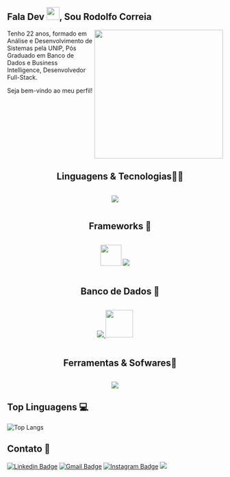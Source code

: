 
## Fala Dev <img src="https://raw.githubusercontent.com/aemmadi/aemmadi/master/wave.gif" width="30px">, Sou Rodolfo Correia

<img align="right" width="300" src="https://i.giphy.com/media/QpVUMRUJGokfqXyfa1/giphy.webp" />
Tenho 22 anos, formado em Análise e Desenvolvimento de Sistemas pela UNIP, Pós Graduado em Banco de Dados e Business Intelligence, Desenvolvedor Full-Stack.

Seja bem-vindo ao meu perfil!

##
<div id="user-content-toc">
  <ul align="center">
    <summary><h2 style="display: inline-block">Linguagens & Tecnologias👨‍💻</h2></summary>
  </ul>
</div>
<p align="center">
  <a href="https://skillicons.dev">
<img  src="https://skillicons.dev/icons?i=typescript,html,css,sass,javascript,jquery,cs,php,nodejs&perline=10"/>
  </a>
</p>

<div id="user-content-toc">
  <ul align="center">
    <summary><h2 style="display: inline-block">Frameworks 🚀</h2></summary>
  </ul>
</div>
<p align="center">  <img src="https://img.uxwing.com/wp-content/themes/uxwing/download/brands-social-media/ionic-icon.png" width="49"/>  <a href="https://skillicons.dev">  <img src="https://skillicons.dev/icons?i=angular,bootstrap,nest,vue&perline=14"/> </a> </p>

<div id="user-content-toc">
  <ul align="center">
    <summary><h2 style="display: inline-block">Banco de Dados 💾</h2></summary>
  </ul>
</div>
<p align="center">   <a href="https://skillicons.dev">
 <img src="https://skillicons.dev/icons?i=mysql&perline=14"/> </a>
 <img src="https://e7.pngegg.com/pngimages/816/377/png-clipart-microsoft-sql-server-microsoft-sql-server-database-administrator-computer-icons-table-free-high-quality-sql-server-icon-miscellaneous-text.png" width="64"/> </p>

<div id="user-content-toc">
  <ul align="center">
    <summary><h2 style="display: inline-block">Ferramentas & Sofwares🧰</h2></summary>
  </ul>
</div>
<p align="center">   <a href="https://skillicons.dev">
 <img src="https://skillicons.dev/icons?i=vscode,visualstudio,androidstudio,gradle,aws,git,vercel,docker,linux,postman,nginx&perline=11"/> </a> </p>

## Top Linguagens 💻

![Top Langs](https://github-readme-stats.vercel.app/api/top-langs/?username=rodolfinhoc&hide=TeX&layout=compact)

## Contato 💬

[![Linkedin Badge](https://img.shields.io/badge/-Rodolfo_Correia-blue?style=flat-square&logo=Linkedin&logoColor=white&link=https://www.linkedin.com/in/rodolfo-correia-81331219a/)](https://www.linkedin.com/in/rodolfo-correia-81331219a/) [![Gmail Badge](https://img.shields.io/badge/-Rodolfo_Correia-c14438?style=flat-square&logo=Gmail&logoColor=white&link=mailto:rodolfo.correia02@gmail.com)](mailto:rodolfo.correia02@gmail.com) [![Instagram Badge](https://img.shields.io/badge/-@rodolfinho__c-e4405f?style=flat-square&labelColor=f94877&logo=instagram&logoColor=white&link=https://www.instagram.com/rodolfinho_c/)](https://www.instagram.com/rodolfinho_c/)
[![](https://img.shields.io/github/followers/rodolfinhoc?label=follow&style=social)](https://www.github.com/rodolfinhoc/)
